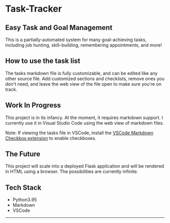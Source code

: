 # Task-Tracker
## Easy Task and Goal Management

This is a partially-automated system for many goal-achieving tasks, including job hunting, skill-building, remembering appointments, and more!

## How to use the task list

The tasks markdown file is fully customizable, and can be edited like any other source file. Add customized sections and checklists, remove ones you don't need, and leave the web view of the file open to make sure you're on track.

## Work In Progress

This project is in its infancy. At the moment, it requires markdown support. I currently use it in Visual Studio Code using the web view of markdown files.

Note: If viewing the tasks file in VSCode, install the [VSCode Markdown Checkbox extension](https://github.com/PKief/vscode-markdown-checkbox) to enable checkboxes.

## The Future

This project will scale into a deployed Flask application and will be rendered in HTML using a browser. The possibilities are currently infinite.

## Tech Stack

* Python3.95
* Markdown
* VSCode

---
